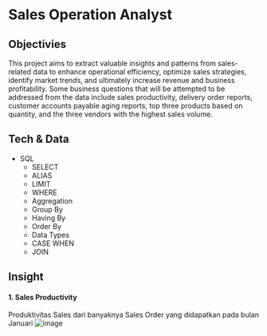 # Sales Operation Analyst
## Objectivies
This project aims to extract valuable insights and patterns from sales-related data to enhance operational efficiency, optimize sales strategies, identify market trends, and ultimately increase revenue and business profitability. Some business questions that will be attempted to be addressed from the data include sales productivity, delivery order reports, customer accounts payable aging reports, top three products based on quantity, and the three vendors with the highest sales volume.
## Tech & Data
* SQL
  - SELECT
  - ALIAS
  - LIMIT
  - WHERE
  - Aggregation
  - Group By
  - Having By
  - Order By
  - Data Types
  - CASE WHEN
  - JOIN
## Insight
#### 1. Sales Productivity
Produktivitas Sales dari banyaknya Sales Order yang didapatkan pada bulan Januari
![image](https://github.com/RSaff/Data_Analyst_Project/assets/101809687/da279349-7513-42f6-b391-f13cc5cc6b10)

